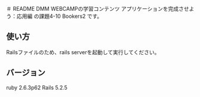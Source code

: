 ＃ README
DMM WEBCAMPの学習コンテンツ アプリケーションを完成させよう：応用編 の課題4-10 Bookers2 です。
## 使い方
Railsファイルのため、rails serverを起動して実行してください。
## バージョン
ruby 2.6.3p62
Rails 5.2.5